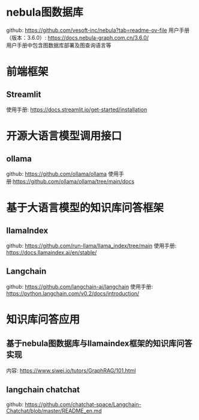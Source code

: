 # nebula图数据库
github: https://github.com/vesoft-inc/nebula?tab=readme-ov-file
用户手册（版本：3.6.0）: https://docs.nebula-graph.com.cn/3.6.0/  
用户手册中包含图数据库部署及图查询语言等

# 前端框架
## Streamlit
使用手册: https://docs.streamlit.io/get-started/installation

# 开源大语言模型调用接口
## ollama
github: https://github.com/ollama/ollama
使用手册:https://github.com/ollama/ollama/tree/main/docs

# 基于大语言模型的知识库问答框架
## llamaIndex
github: https://github.com/run-llama/llama_index/tree/main
使用手册: https://docs.llamaindex.ai/en/stable/

## Langchain
github: https://github.com/langchain-ai/langchain
使用手册: https://python.langchain.com/v0.2/docs/introduction/

# 知识库问答应用
## 基于nebula图数据库与llamaindex框架的知识库问答实现
内容: https://www.siwei.io/tutors/GraphRAG/101.html
## langchain chatchat
github: https://github.com/chatchat-space/Langchain-Chatchat/blob/master/README_en.md




